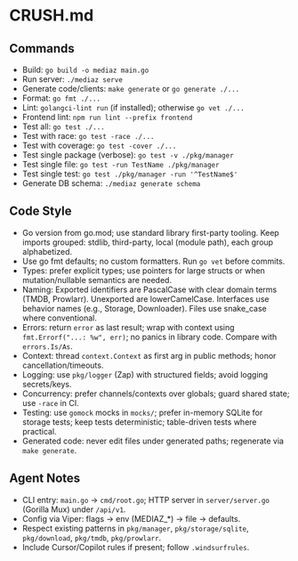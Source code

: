 # CRUSH.md

## Commands
- Build: `go build -o mediaz main.go`
- Run server: `./mediaz serve`
- Generate code/clients: `make generate` or `go generate ./...`
- Format: `go fmt ./...`
- Lint: `golangci-lint run` (if installed); otherwise `go vet ./...`
- Frontend lint: `npm run lint --prefix frontend`
- Test all: `go test ./...`
- Test with race: `go test -race ./...`
- Test with coverage: `go test -cover ./...`
- Test single package (verbose): `go test -v ./pkg/manager`
- Test single file: `go test -run TestName ./pkg/manager`
- Test single test: `go test ./pkg/manager -run '^TestName$'`
- Generate DB schema: `./mediaz generate schema`

## Code Style
- Go version from go.mod; use standard library first-party tooling. Keep imports grouped: stdlib, third-party, local (module path), each group alphabetized.
- Use go fmt defaults; no custom formatters. Run `go vet` before commits.
- Types: prefer explicit types; use pointers for large structs or when mutation/nullable semantics are needed.
- Naming: Exported identifiers are PascalCase with clear domain terms (TMDB, Prowlarr). Unexported are lowerCamelCase. Interfaces use behavior names (e.g., Storage, Downloader). Files use snake_case where conventional.
- Errors: return `error` as last result; wrap with context using `fmt.Errorf("...: %w", err)`; no panics in library code. Compare with `errors.Is/As`.
- Context: thread `context.Context` as first arg in public methods; honor cancellation/timeouts.
- Logging: use `pkg/logger` (Zap) with structured fields; avoid logging secrets/keys.
- Concurrency: prefer channels/contexts over globals; guard shared state; use `-race` in CI.
- Testing: use `gomock` mocks in `mocks/`; prefer in-memory SQLite for storage tests; keep tests deterministic; table-driven tests where practical.
- Generated code: never edit files under generated paths; regenerate via `make generate`.

## Agent Notes
- CLI entry: `main.go` → `cmd/root.go`; HTTP server in `server/server.go` (Gorilla Mux) under `/api/v1`.
- Config via Viper: flags → env (MEDIAZ_*) → file → defaults.
- Respect existing patterns in `pkg/manager`, `pkg/storage/sqlite`, `pkg/download`, `pkg/tmdb`, `pkg/prowlarr`.
- Include Cursor/Copilot rules if present; follow `.windsurfrules`.
